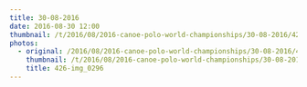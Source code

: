 ```yaml
---
title: 30-08-2016
date: 2016-08-30 12:00
thumbnail: /t/2016/08/2016-canoe-polo-world-championships/30-08-2016/426-img_0296.jpg
photos:
  - original: /2016/08/2016-canoe-polo-world-championships/30-08-2016/426-img_0296.jpg
    thumbnail: /t/2016/08/2016-canoe-polo-world-championships/30-08-2016/426-img_0296.jpg
    title: 426-img_0296
---
```

